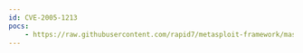 ```yaml
---
id: CVE-2005-1213
pocs:
    - https://raw.githubusercontent.com/rapid7/metasploit-framework/master/modules/exploits/windows/nntp/ms05_030_nntp.rb
---
```

